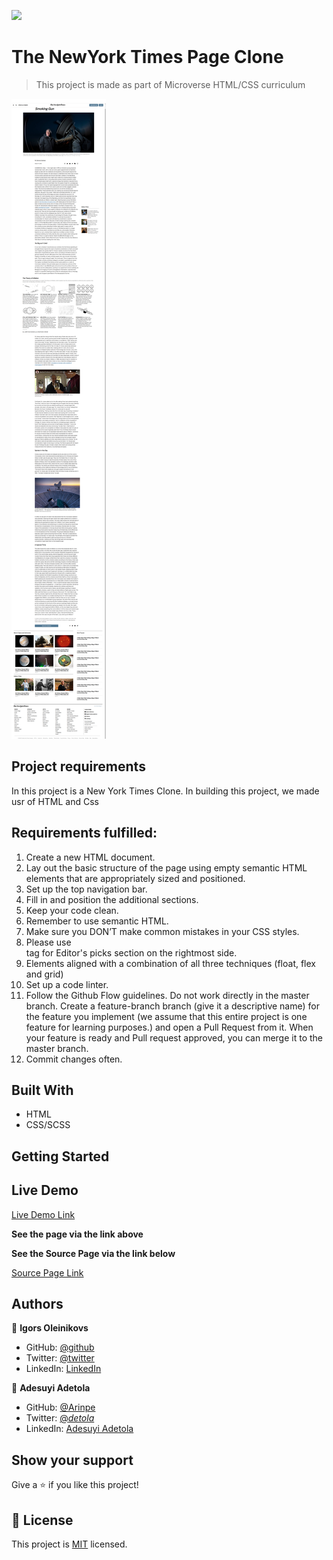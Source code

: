 ![](https://img.shields.io/badge/Microverse-blueviolet)

# The NewYork Times Page Clone

> This project is made as part of Microverse HTML/CSS curriculum

![screenshot](./img/fullsizescreenshot.png)

## Project requirements

In this project is a New York Times Clone. In building this project, we made usr of HTML and Css

## Requirements fulfilled:

1. Create a new HTML document.
2. Lay out the basic structure of the page using empty semantic HTML elements that are appropriately sized and positioned.
3. Set up the top navigation bar.
4. Fill in and position the additional sections.
5. Keep your code clean.
6. Remember to use semantic HTML.
7. Make sure you DON’T make common mistakes in your CSS styles.
8. Please use <aside> tag for Editor's picks section on the rightmost side.
9. Elements aligned with a combination of all three techniques (float, flex and grid)
10. Set up a code linter.
11. Follow the Github Flow guidelines.
    Do not work directly in the master branch. Create a feature-branch branch (give it a descriptive name) for the feature you implement (we assume that this entire project is one feature for learning purposes.) and open a Pull Request from it. When your feature is ready and Pull request approved, you can merge it to the master branch.
12. Commit changes often.

## Built With

- HTML
- CSS/SCSS

## Getting Started

## Live Demo

[Live Demo Link](https://igors78.github.io/NewYorkTimes_clone/)

**See the page via the link above**

**See the Source Page via the link below**

[Source Page Link](https://www.nytimes.com/2014/03/18/science/space/detection-of-waves-in-space-buttresses-landmark-theory-of-big-bang.html?_r=0)

## Authors

👤 **Igors Oleinikovs**

- GitHub: [@github](https://github.com/Igors78)
- Twitter: [@twitter](https://twitter.com/oleinikovs)
- LinkedIn: [LinkedIn](https://www.linkedin.com/in/igors-oleinikovs-17a10958/)

👤 **Adesuyi Adetola**

- GitHub: [@Arinpe](https://github.com/Arinpe)
- Twitter: [@_detola_](https://twitter.com/_detola_)
- LinkedIn: [Adesuyi Adetola](https://www.linkedin.com/in/adesuyi-adetola-7b4451111/)

## Show your support

Give a ⭐️ if you like this project!

## 📝 License

This project is [MIT](./license.txt) licensed.
